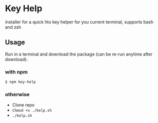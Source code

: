 # Key Help

installer for a quick hto key helper for you current terminal, supports bash and zsh

## Usage

Run in a terminal and download the package (can be re-run anytime after download):

### with npm

```bash
$ npm key-help
```

### otherwise

- Clone repo
- `Chmod +x ./kelp.sh`
- `./kelp.sh`
